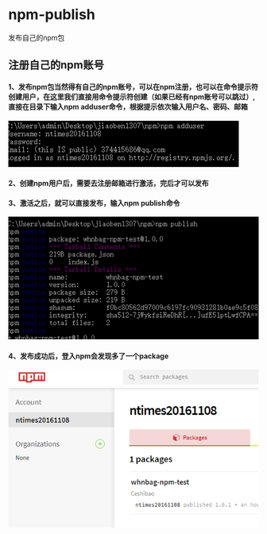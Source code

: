 # npm-publish
发布自己的npm包
## 注册自己的npm账号
#### 1、发布npm包当然得有自己的npm账号，可以在npm注册，也可以在命令提示符创建用户，在这里我们直接用命令提示符创建（如果已经有npm账号可以跳过）,直接在目录下输入npm adduser命令，根据提示依次输入用户名、密码、邮箱
![](https://github.com/weihaonan/npm-publish/blob/master/img/1.bmp)

#### 2、创建npm用户后，需要去注册邮箱进行激活，完后才可以发布
#### 3、激活之后，就可以直接发布，输入npm publish命令
![](https://github.com/weihaonan/npm-publish/blob/master/img/3.bmp)

#### 4、发布成功后，登入npm会发现多了一个package
![](https://github.com/weihaonan/npm-publish/blob/master/img/5.bmp)

